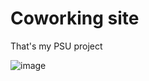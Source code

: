 # Coworking site
That's my PSU project

![image](https://sun9-42.userapi.com/impg/rhOt1OkLYTrDA-RVtq2YRPa1x5nqm4Fdgp53GA/rT78y33ifGs.jpg?size=2560x1412&quality=96&sign=efd46c7cb4bb61b82e06d3912a268ade&type=album)
